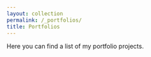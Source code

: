 ```yaml
---
layout: collection
permalink: /_portfolios/
title: Portfolios
---
```


<!-- ---
title: Portfolios
permalink: /_portfolios/
layout: collection
--- -->

Here you can find a list of my portfolio projects.